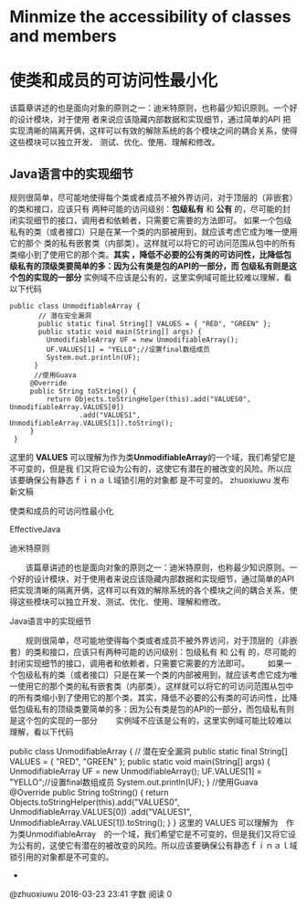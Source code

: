 
# Minmize the accessibility of classes and members
# 使类和成员的可访问性最小化
该篇章讲述的也是面向对象的原则之一：迪米特原则，也称最少知识原则。一个好的设计模块，对于使用
者来说应该隐藏内部数据和实现细节，通过简单的API 
把实现清晰的隔离开俩，这样可以有效的解除系统的各个模块之间的耦合关系，使得这些模块可以独立开发、
测试、优化、使用、理解和修改。
## Java语言中的实现细节
规则很简单，尽可能地使得每个类或者成员不被外界访问，对于顶层的（非嵌套）的类和接口，应该只有
两种可能的访问级别：**包级私有** 和 **公有** 
的，尽可能的封闭实现细节的接口，调用者和依赖者，只需要它需要的方法即可。
如果一个包级私有的类（或者接口）只是在某一个类的内部被用到，就应该考虑它成为唯一使用它的那个
类的私有嵌套类（内部类）。这样就可以将它的可访问范围从包中的所有类缩小到了使用它的那个类。**其实
，降低不必要的公有类的可访问性，比降低包级私有的顶级类要简单的多：因为公有类是包的API的一部分，而
包级私有则是这个包的实现的一部分**
实例域不应该是公有的，这里实例域可能比较难以理解，看以下代码
```
public class UnmodifiableArray {
       // 潜在安全漏洞
       public static final String[] VALUES = { "RED", "GREEN" };
       public static void main(String[] args) {
         UnmodifiableArray UF = new UnmodifiableArray();
         UF.VALUES[1] = "YELLO";//设置final数组成员
         System.out.println(UF);
      }
      //使用Guava
     @Override
     public String toString() {
         return Objects.toStringHelper(this).add("VALUES0", UnmodifiableArray.VALUES[0])
                 .add("VALUES1", UnmodifiableArray.VALUES[1]).toString();
     }
 }
```
这里的 **VALUES** 可以理解为作为类**UnmodifiableArray**的一个域，我们希望它是不可变的，但是我
们又将它设为公有的，这使它有潜在的被改变的风险。所以应该要确保公有静态ｆｉｎａｌ域锁引用的对象都
是不可变的。
zhuoxiuwu     发布    新文稿         
    
使类和成员的可访问性最小化

EffectiveJava

迪米特原则

　　该篇章讲述的也是面向对象的原则之一：迪米特原则，也称最少知识原则。一个好的设计模块，对于使用者来说应该隐藏内部数据和实现细节，通过简单的API 把实现清晰的隔离开俩，这样可以有效的解除系统的各个模块之间的耦合关系，使得这些模块可以独立开发、测试、优化、使用、理解和修改。

Java语言中的实现细节

　　规则很简单，尽可能地使得每个类或者成员不被外界访问，对于顶层的（非嵌套）的类和接口，应该只有两种可能的访问级别：包级私有 和 公有 的，尽可能的封闭实现细节的接口，调用者和依赖者，只需要它需要的方法即可。 
　　如果一个包级私有的类（或者接口）只是在某一个类的内部被用到，就应该考虑它成为唯一使用它的那个类的私有嵌套类（内部类）。这样就可以将它的可访问范围从包中的所有类缩小到了使用它的那个类。其实，降低不必要的公有类的可访问性，比降低包级私有的顶级类要简单的多：因为公有类是包的API的一部分，而包级私有则是这个包的实现的一部分 
　　实例域不应该是公有的，这里实例域可能比较难以理解，看以下代码

public class UnmodifiableArray {
       // 潜在安全漏洞
       public static final String[] VALUES = { "RED", "GREEN" };
       public static void main(String[] args) {
         UnmodifiableArray UF = new UnmodifiableArray();
         UF.VALUES[1] = "YELLO";//设置final数组成员
         System.out.println(UF);
      }
      //使用Guava
     @Override
     public String toString() {
         return Objects.toStringHelper(this).add("VALUES0", UnmodifiableArray.VALUES[0])
                 .add("VALUES1", UnmodifiableArray.VALUES[1]).toString();
     }
 }
这里的 VALUES 可以理解为　作为类UnmodifiableArray　的一个域，我们希望它是不可变的，但是我们又将它设为公有的，这使它有潜在的被改变的风险。所以应该要确保公有静态ｆｉｎａｌ域锁引用的对象都是不可变的。

+
@zhuoxiuwu 2016-03-23 23:41 字数 阅读 0
